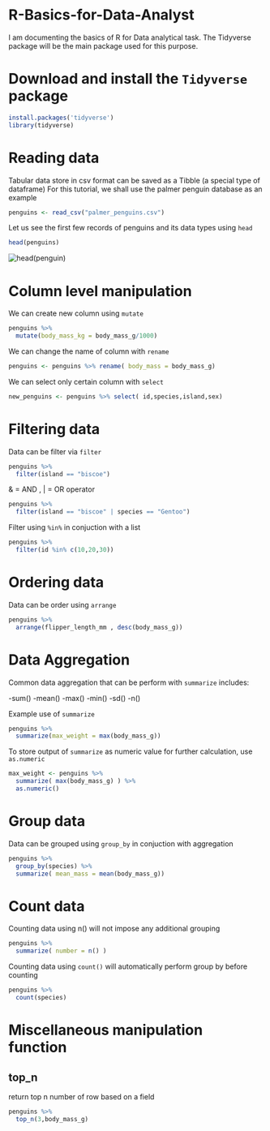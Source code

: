 # R-Basics-for-Data-Analyst
I am documenting the basics of R for Data analytical task. The Tidyverse package will be the main package used for this purpose.

# Download and install the `Tidyverse` package
``` r
install.packages('tidyverse')
library(tidyverse)
```
# Reading data

Tabular data store in csv format can be saved as a Tibble (a special type of dataframe)
For this tutorial, we shall use the palmer penguin database as an example
``` r
penguins <- read_csv("palmer_penguins.csv")
```
Let us see the first few records of penguins and its data types using `head`
``` r
head(penguins)
```
![head(penguin)](https://user-images.githubusercontent.com/107392735/174004223-ea0c35e8-f052-42ee-a8f9-c38b6cb4eca3.PNG)


# Column level manipulation

We can create new column using `mutate` 
``` r
penguins %>% 
  mutate(body_mass_kg = body_mass_g/1000)
```
We can change the name of column with `rename`
``` r
penguins <- penguins %>% rename( body_mass = body_mass_g)
```
We can select only certain column with `select`
``` r
new_penguins <- penguins %>% select( id,species,island,sex)
```

# Filtering data

Data can be filter via `filter` 
``` r
penguins %>% 
  filter(island == "biscoe")
```
& = AND , | = OR operator
``` r
penguins %>% 
  filter(island == "biscoe" | species == "Gentoo")
```
Filter using `%in%` in conjuction with a list
``` r
penguins %>% 
  filter(id %in% c(10,20,30))
```

# Ordering data

Data can be order using `arrange`
``` r
penguins %>% 
  arrange(flipper_length_mm , desc(body_mass_g))
```

# Data Aggregation

Common data aggregation that can be perform with `summarize` includes:

-sum()
-mean()
-max()
-min()
-sd()
-n()

Example use of `summarize`
``` r
penguins %>% 
  summarize(max_weight = max(body_mass_g))
```
To store output of `summarize` as numeric value for further calculation, use `as.numeric`
``` r
max_weight <- penguins %>% 
  summarize( max(body_mass_g) ) %>%
  as.numeric()
```

# Group data

Data can be grouped using `group_by` in conjuction with aggregation
``` r
penguins %>% 
  group_by(species) %>%
  summarize( mean_mass = mean(body_mass_g))
```

# Count data

Counting data using n() will not impose any additional grouping
``` r
penguins %>% 
  summarize( number = n() )
```
Counting data using `count()` will automatically perform group by before counting
``` r
penguins %>% 
  count(species)
```

# Miscellaneous manipulation function

## top_n 

return top n number of row based on a field 
``` r
penguins %>% 
  top_n(3,body_mass_g)
```







